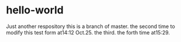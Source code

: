 # hello-world
Just another respository
this is a branch of master.
the second time to modify this test form at14:12 Oct.25.
the third.
the forth time at15:29.
